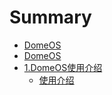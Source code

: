 # Summary

* [DomeOS](README.md)
* [DomeOS](SUMMARY.md)
* [1.DomeOS使用介绍](chapter1.md)
   * [使用介绍](11shi_yong_jie_shao.md)

